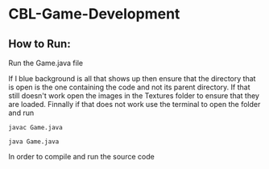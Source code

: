 # CBL-Game-Development
## How to Run:
Run the Game.java file

If I blue background is all that shows up then ensure that the directory that is open is the one containing the code and not its parent directory. If that still doesn't work open the images in the Textures folder to ensure that they are loaded. Finnally if that does not work use the terminal to open the folder and run 

`javac Game.java`

`java Game.java`

In order to compile and run the source code
